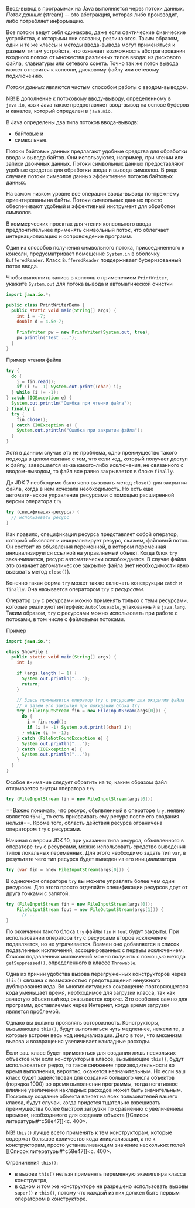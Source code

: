 Ввод-вывод в программах на Java выполняется через потоки данных. _Поток данных_ (stream) -- это абстракция, которая либо производит, либо потребляет информацию. 

Все потоки ведут себя одинаково, даже если фактические физические устройства, с которыми они связаны, резличаются. Таким образом, одни и те же классы и методы ввода-вывода могут применяться к разным типам устройств, что означает возможность абстрагирования входного потока от множества различных типов ввода: из дискового файла, клавиатуры или сетевого сокета. Точно так же поток вывода может относится к консоли, дисковому файлу или сетевому подключению.

_Потоки данных_ являются чистым способом работы с вводом-выводом.

NB! В дополнение к потоковому вводу-выводу, определенному в `java.io`, язык Java также предоставляет ввод-вывод на основе буферов и каналов, который определен в `java.nio`.

В Java определены два типа потоков ввода-выводв:
- байтовые и
- символьные.

Потоки байтовых данных предлагают удобные средства для обработки ввода и вывода байтов. Они используются, например, при чтении или записи двоичных данных. Потоки символьных данных предоставляют удобные средства для обработки ввода и вывода символов. В ряде случаев потоки символов данных эффективнее потоков байтовых данных.

На самом низком уровне все операции ввода-вывода по-прежнему ориентированы на байты. Потоки символьных данных просто обеспечивают удобный и эффективный инструмент для обработки символов.

В коммерческих проектах для чтения консольного ввода предпочтительнее применять символьный поток, что облегчает интернациолизацию и сопровождение программ.

Один из способов получения символьного потока, присоединенного к консоли, предусматривает помещение `System.in` в оболочку `BufferedReader`. Класс `BufferedReader` поддерживает буферизованный поток ввода.

Чтобы выполнить запись в консоль с применением `PrintWriter`, укажите `System.out` для потока вывода и автоматической очистки
```java
import java.io.*;

public class PrintWriterDemo {
  public static void main(String[] args) {
    int i = -7;
    double d = 4.5e-7;
    
    PrintWriter pw = new PrintWriter(System.out, true);
    pw.println("Test ...");
  }
}
```

Пример чтения файла
```java
try {
  do {
    i = fin.read();
    if (i != -1) System.out.print((char) i);
  } while (i != -1);
} catch (IOException e) {
  System.out.println("Ошибка при чтении файла");
} finally {
  try {
    fin.close();
  } catch (IOException e) {
    System.out.println("Ошибка при закрытии файла");
  }
}
```

Хотя в данном случае это не проблема, одно преимущество такого подхода в целом связано с тем, что если код, который получает доступ к файлу, завершается из-за какого-либо исключения, не связанного с вводом-выводом, то файл все равно закрывается в блоке `finally`.

До JDK 7 необходимо было явно вызывать метод `close()` для закрытия файла, когда в нем исчезала необходимость. Но есть еще автоматическое управление ресурсами с помощью расширенной версии оператора `try`
```java
try (спецификация-ресурса) {
  // использовать ресурс
}
```

Как правило, спецификация ресурса представляет собой оператор, который объявляет и инициализирует ресурс, скажем, файловый поток. Он состоит из объявления переменной, в котором переменная инициализируется ссылкой на управляемый объект. Когда блок `try` заканчивается, ресурс автоматически освобождается. В случае файла это означает автоматическое закрытие файла (нет необходимости явно вызывать метод `close()`).

Конечно такая форма `try` может также включать конструкции `catch` и `finally`. Она называется оператором `try` _с ресурсами_.

Оператор `try` с ресурсами можно применять только с теми ресурсами, которые реализуют интерфейс `AutoCloseable`, упакованный в `java.lang`. Таким образом, `try` с ресурсами можно использовать при работе с потоками, в том числе с файловыми потоками.

Пример
```java
import java.io.*;

class ShowFile {
  public static void main(String[] args) {
    int i;

    if (args.length != 1) {
      System.out.println("...");
      return;
    }

    // Здесь применяется оператор try с ресурсами для октрытия файла
    // и затем его закрытия при покидании блока try
    try (FileInputStream fin = new FileInputSream(args[0])) {
      do {
        i = fin.read();
        if (i != -1) System.out.print((char) i);
      } while (i != -1);
    } catch (FileNotFoundException e) {
      System.out.println("...");
    } catch (IOException e) {
      System.out.println("...");
    }
  }
}
```

Особое внимание следует обратить на то, каким образом файл открывается внутри оператора `try` 
```java
try (FileInputStream fin = new FileInputStream(args[0]))
```

==Важно понимать, что ресурс, объявленный в операторе `try`, неявно является `final`, то есть присваивать ему ресурс после его создания нельзя==. Кроме того, область действия ресурса ограничена оператором `try` с ресурсами.

Начиная с версии JDK 10, при указании типа ресурса, объявленного в операторе `try` с ресурсами, можно использовать средство выведения типов локальных переменных. Для этого необходимо задать тип `var`, в результате чего тип ресурса будет выведен из его инициализатора
```java
try (var fin = nnew FileInputStream(args[0])) {
```

В одиночном операторе `try` вы можете управлять более чем один ресурсом. Для этого просто отделяйте спецификации ресурсов друг от друга точками с запятой.
```java
try (FileInputStream fin = new FileInputStream(args[0]); 
	FileOutputStream fout = new FileOutputStream(args[1])) {
      // ...
}
```

По окончании такого блока `try` файлы `fin` и `fout` будут закрыты. При использовании оператора `try` с ресурсами второе исключение подавляется, но не утрачивается. Взамен оно добавляется в список подавленных исключений, ассоциированных с первым исключением. Список подавленных исключений можно получить с помощью метода `getSuppressed()`, определенного в классе `Throwable`.

Одна из причин удобства вызова перегруженных конструкторов через `this()` связана с возможностью предотвращения ненужного дублирования кода. Во многих ситуациях сокращение повторяющегося кода уменьшает время, необходимое для загрузки класса, так как зачастую объектный код оказывается короче. Это особенно важно для программ, доставляемых через Интернет, когда время загрузки является проблемой.

Однако вы должны проявлять осторожность. Конструкторы, вызывающие `this()`, будут выполняться чуть медленнее, нежели те, в которые встроен весь код инициализации. Дело в том, что механизм вызова и возвращения увеличивает накладные расходы. 

Если ваш класс будет применяться для создания лишь нескольких объектов или если конструкторы в классе, вызывающие `this()`, будут использоваться редко, то такое снижение производительности во время выполнения, вероятно, окажется незначительным. Но если ваш класс будет задействован для создания большого числа объектов (порядка 1000) во время выполнения программы, тогда негативное влияние увеличения накладных расходов может быть значительным. Поскольку создание объекта влияет на всех пользователей вашего класса, будут случаи, когда придется тщательно взвешивать преимущества более быстрой загрузки по сравнению с увеличением времени, необходимого для создания объекта [[Список литературы#^c58e47]]<c. 400>.

NB! `this()` лучше всего применять к тем конструкторам, которые содержат большое количество кода инициализации, а не к конструкторам, просто устанавливающим значение нескольких полей [[Список литературы#^c58e47]]<c. 400>.

Ограничения `this()`:
- в вызове `this()` нельзя применять переменную экземпляра класса конструктра,
- в одном и том же конструкторе не разрешено использовать вызовы `super()` и `this()`, потому что каждый из них должен быть первым оператором в конструкторе.

